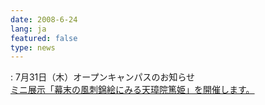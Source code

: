 ```yaml
---
date: 2008-6-24
lang: ja
featured: false
type: news
---
```

: 
7月31日（木）オープンキャンパスのお知らせ<br/><a href="2008/hi-opencampus2008.pdf">ミニ展示「幕末の風刺錦絵にみる天璋院篤姫」を開催します。</a>
